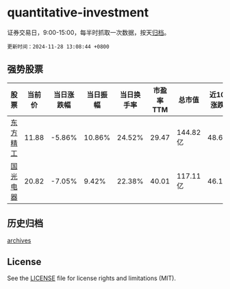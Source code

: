 # quantitative-investment

证券交易日，9:00-15:00，每半时抓取一次数据，按天[归档](archives)。

`更新时间：2024-11-28 13:08:44 +0800`

## 强势股票

|股票|当前价|当日涨跌幅|当日振幅|当日换手率|市盈率TTM|总市值|近10日涨跌幅|
|----|----|----|----|----|----|----|----|
|[东方精工](https://xueqiu.com/S/SZ002611)|11.88|-5.86%|10.86%|24.52%|29.47|144.82亿|48.69%|
|[国光电器](https://xueqiu.com/S/SZ002045)|20.82|-7.05%|9.42%|22.38%|40.01|117.11亿|46.11%|

## 历史归档

[archives](archives)

## License

See the [LICENSE](LICENSE) file for license rights and limitations (MIT).